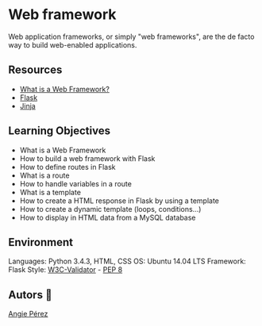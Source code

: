 # Web framework
Web application frameworks, or simply "web frameworks", are the de facto way to build web-enabled applications.
## Resources
* [What is a Web Framework?](https://jeffknupp.com/blog/2014/03/03/what-is-a-web-framework/)
* [Flask](https://flask.palletsprojects.com/en/1.1.x/)
* [Jinja](https://jinja.palletsprojects.com/en/2.11.x/)
## Learning Objectives
* What is a Web Framework
* How to build a web framework with Flask
* How to define routes in Flask
* What is a route
* How to handle variables in a route
* What is a template
* How to create a HTML response in Flask by using a template
* How to create a dynamic template (loops, conditions…)
* How to display in HTML data from a MySQL database
## Environment
Languages: Python 3.4.3, HTML, CSS
OS: Ubuntu 14.04 LTS
Framework: Flask
Style: [W3C-Validator](https://github.com/holbertonschool/W3C-Validator) - [PEP 8](https://www.python.org/dev/peps/pep-0008/)
## Autors :ribbon:
[Angie Pérez](https://twitter.com/xiommyperez)

